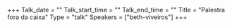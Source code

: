 +++
Talk_date = ""
Talk_start_time = ""
Talk_end_time = ""
Title = "Palestra fora da caixa"
Type = "talk"
Speakers = ["beth-viveiros"]
+++